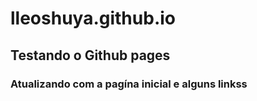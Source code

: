 # **lleoshuya.github.io**

## Testando o Github pages

### Atualizando com a pagína inicial e alguns linkss
